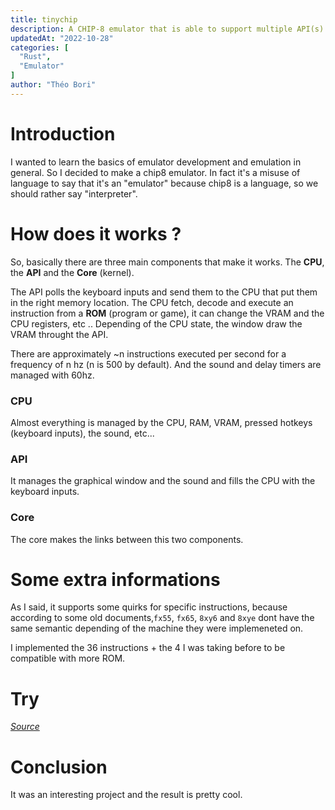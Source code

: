 ```yaml
---
title: tinychip
description: A CHIP-8 emulator that is able to support multiple API(s) and interpreter(s) implementations, it also supports some quirks for load and shift instructions. Adjustable clock speed from 500hz to 2000hz.
updatedAt: "2022-10-28"
categories: [
  "Rust",
  "Emulator"
]
author: "Théo Bori"
---
```


# Introduction

I wanted to learn the basics of emulator development and emulation in general. So I decided to make a chip8 emulator.
In fact it's a misuse of language to say that it's an "emulator" because chip8 is a language, so we should rather say "interpreter".

# How does it works ?

So, basically there are three main components that make it works. The **CPU**, the **API** and the **Core** (kernel).

The API polls the keyboard inputs and send them to the CPU that put them in the right memory location.
The CPU fetch, decode and execute an instruction from a **ROM** (program or game), it can change the VRAM and the CPU registers, etc ..
Depending of the CPU state, the window draw the VRAM throught the API.

There are approximately ~n instructions executed per second for a frequency of n hz (n is 500 by default).
And the sound and delay timers are managed with 60hz.

### CPU

Almost everything is managed by the CPU, RAM, VRAM, pressed hotkeys (keyboard inputs), the sound, etc...

### API

It manages the graphical window and the sound and fills the CPU with the keyboard inputs.

### Core

The core makes the links between this two components.

# Some extra informations

As I said, it supports some quirks for specific instructions, because according to some old documents,`fx55`, `fx65`, `8xy6` and `8xye` dont have the same semantic depending of the machine they were implemeneted on.

I implemented the 36 instructions + the 4 I was taking before to be compatible with more ROM.

# Try

[*Source*](https://github.com/theobori/tinychip)

# Conclusion

It was an interesting project and the result is pretty cool.
